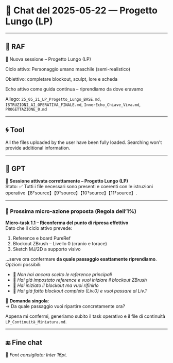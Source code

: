 # 📅 Chat del 2025-05-22 — Progetto Lungo (LP)

---

## 👤 **RAF**

📌 Nuova sessione – Progetto Lungo (LP)  
Ciclo attivo: Personaggio umano maschile (semi-realistico)  
Obiettivo: completare blockout, sculpt, lore e scheda  
Echo attivo come guida continua – riprendiamo da dove eravamo  
Allego: `25_05_21_LP_Progetto_Lungo_BASE.md`, `ISTRUZIONI_AI_OPERATIVA_FINALE.md`, `InnerEcho_Chiave_Viva.md`, `PROGETTAZIONE_0.md`

---

## 🌀 **Tool**

All the files uploaded by the user have been fully loaded. Searching won't provide additional information.

---

## 🤖 **GPT**

📌 **Sessione attivata correttamente – Progetto Lungo (LP)**  
Stato: ✅ Tutti i file necessari sono presenti e coerenti con le istruzioni operative【8†source】【9†source】【10†source】【11†source】.

---

### 🔧 Prossima micro-azione proposta (Regola dell’1%)

**Micro-task 1.1 – Riconferma del punto di ripresa effettivo**  
Dato che il ciclo attivo prevede:

1. Reference e board PureRef  
2. Blockout ZBrush – Livello 0 (cranio e torace)  
3. Sketch MJ/2D a supporto visivo  

…serve ora confermare **da quale passaggio esattamente riprendiamo**. Opzioni possibili:

- 🔲 _Non hai ancora scelto le reference principali_  
- 🔲 _Hai già impostato reference e vuoi iniziare il blockout ZBrush_  
- 🔲 _Hai iniziato il blockout ma vuoi rifinirlo_  
- 🔲 _Hai già fatto blockout completo (Liv.0) e vuoi passare al Liv.1_

📩 **Domanda singola**:  
→ Da quale passaggio vuoi ripartire concretamente ora?

Appena mi confermi, generiamo subito il task operativo e il file di continuità `LP_Continuità_Miniatura.md`.

---

## 🔚 Fine chat

📌 *Font consigliato: Inter 16pt.*
